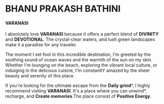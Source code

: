 # BHANU PRAKASH BATHINI

#### VARANASI

I absolutely love **VARANASI** because it offers a perfect blend of **DIVINITY** and **DEVOTIONAL**. The  crystal-clear waters, and lush green landscapes make it a paradise for any traveler. 

The moment I set foot in this incredible destination, I'm greeted by the soothing sound of ocean waves and the warmth of the sun on my skin. Whether I'm lounging on the beach, exploring the vibrant local culture, or indulging in the delicious cuisine, I'm constantlY amazed by the sheer beauty and serenity of this place.

If you're looking for the ultimate escape from the **Daily grind***, I highly recommend visiting **VARANASI**. It's a place where you can unwind*, recharge, and **Create memories**.The place consist of __Positive Energy__.